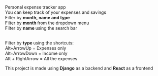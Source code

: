 Personal expense tracker app <br/>
You can keep track of your expenses and savings<br/>
Filter by <strong> month, name and type  </strong><br/>
Filter by <strong> month </strong> from the dropdown menu<br/>
Filter by <strong> name </strong> using the search bar<br/><br/>

Filter by <strong> type </strong> using the shortcuts:<br/>
Alt+ArrowUp = Expenses only<br/>
Alt+ArrowDown = Income only<br/>
Alt + RightArrow = All the expenses<br/>

This project is made using <strong>Django</strong> as a backend and <strong>React</strong> as a frontend
